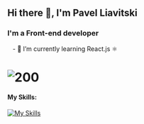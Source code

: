 ## Hi there 👋, I'm Pavel Liavitski
### I'm a Front-end developer
&nbsp;&nbsp; - 🌱 I’m currently learning React.js ⚛️

# ![200](https://www.codewars.com/users/liavitski/badges/small)
#### My Skills:

[![My Skills](https://skillicons.dev/icons?i=js,html,css,vscode,styledcomponents,react,figma)](https://skillicons.dev)
